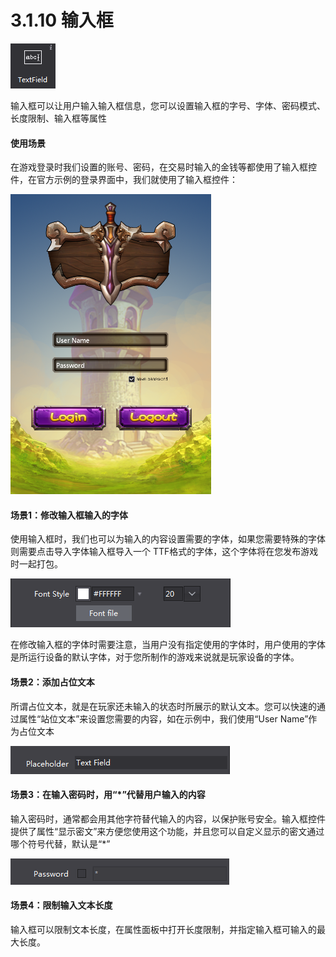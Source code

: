 # 3.1.10 输入框

 
![image](res/image094.png)

输入框可以让用户输入输入框信息，您可以设置输入框的字号、字体、密码模式、长度限制、输入框等属性
 

#### 使用场景
在游戏登录时我们设置的账号、密码，在交易时输入的金钱等都使用了输入框控件，在官方示例的登录界面中，我们就使用了输入框控件：
  
![image](res/image066.png)

#### 场景1：修改输入框输入的字体
使用输入框时，我们也可以为输入的内容设置需要的字体，如果您需要特殊的字体则需要点击导入字体输入框导入一个 TTF格式的字体，这个字体将在您发布游戏时一起打包。
 
![image](res/image095.png)

在修改输入框的字体时需要注意，当用户没有指定使用的字体时，用户使用的字体是所运行设备的默认字体，对于您所制作的游戏来说就是玩家设备的字体。

#### 场景2：添加占位文本
所谓占位文本，就是在玩家还未输入的状态时所展示的默认文本。您可以快速的通过属性“站位文本”来设置您需要的内容，如在示例中，我们使用“User Name”作为占位文本
 
![image](res/image096.png)

#### 场景3：在输入密码时，用“*”代替用户输入的内容
输入密码时，通常都会用其他字符替代输入的内容，以保护账号安全。输入框控件提供了属性“显示密文”来方便您使用这个功能，并且您可以自定义显示的密文通过哪个符号代替，默认是“*”
 
![image](res/image097.png)

#### 场景4：限制输入文本长度
输入框可以限制文本长度，在属性面板中打开长度限制，并指定输入框可输入的最大长度。







